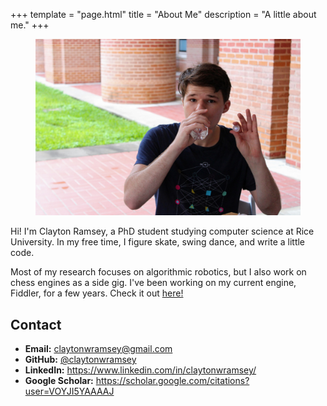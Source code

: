 +++
template = "page.html"
title = "About Me"
description = "A little about me."
+++

<figure>

![](thatsme.jpg)

</figure>

Hi! I'm Clayton Ramsey, a PhD student studying computer science at Rice
University. In my free time, I figure skate, swing dance, and write a
little code.

Most of my research focuses on algorithmic robotics, but I also work on
chess engines as a side gig. I've been working on my current engine,
Fiddler, for a few years. Check it out
[here!](https://github.com/claytonwramsey/fiddler)

## Contact

- **Email:**
  [claytonwramsey@gmail.com](mailto:claytonwramsey@gmail.com)
- **GitHub:** [\@claytonwramsey](https://github.com/claytonwramsey)
- **LinkedIn:** <https://www.linkedin.com/in/claytonwramsey/>
- **Google Scholar:**
  <https://scholar.google.com/citations?user=VOYJI5YAAAAJ>
